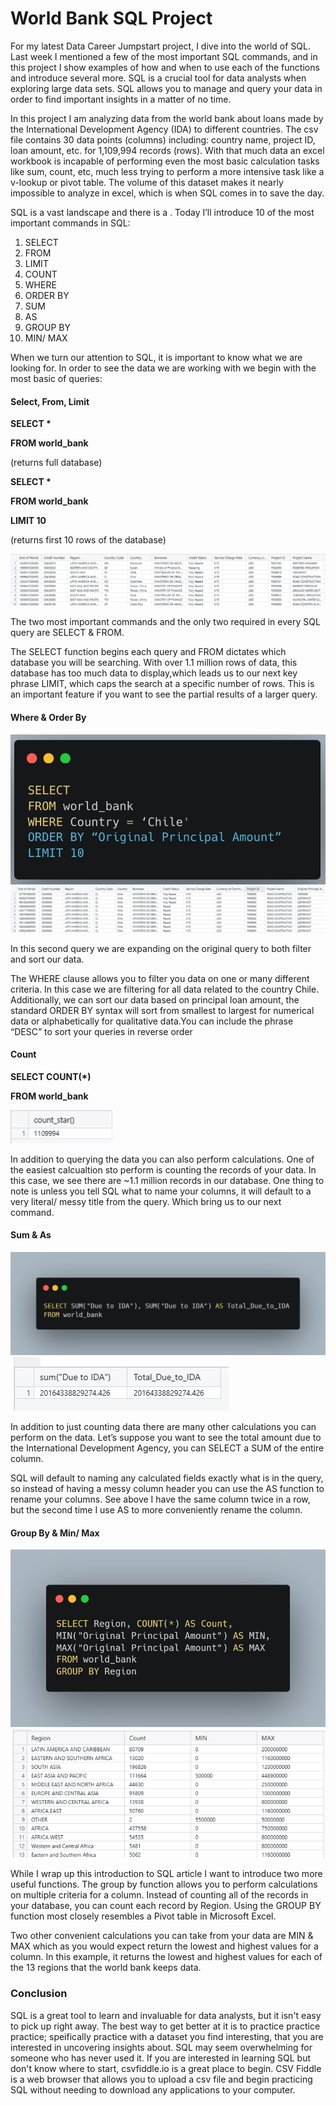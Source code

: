 # World Bank SQL Project #

For my latest Data Career Jumpstart project, I dive into the world of SQL. Last week I mentioned a few of the most important SQL commands, and in this project I show examples of how and when to use each of the functions and introduce several more. SQL is a crucial tool for data analysts when exploring large data sets. SQL allows you to manage and query your data in order to find important insights in a matter of no time. 

In this project I am analyzing data from the world bank about loans made by the International Development Agency (IDA) to different countries. The csv file contains 30 data points (columns) including: country name, project ID, loan amount, etc. for 1,109,994 records (rows). With that much data an excel workbook is incapable of performing even the most basic calculation tasks like sum, count, etc, much less trying to perform a more intensive task like a v-lookup or pivot table. The volume of this dataset makes it nearly impossible to analyze in excel, which is when SQL comes in to save the day.

SQL is a vast landscape and there is a . Today I’ll introduce 10 of the most important commands in SQL:

1. SELECT
2. FROM
3. LIMIT
4. COUNT
5. WHERE
6. ORDER BY
7. SUM
8. AS
9. GROUP BY
10. MIN/ MAX

When we turn our attention to SQL, it is important to know what we are looking for. In order to see the data we are working with we begin with the most basic of queries:

#### Select, From, Limit ####


__SELECT *__

__FROM world_bank__

(returns full database)


__SELECT *__

__FROM world_bank__

__LIMIT 10__

(returns first 10 rows of the database)


<img src="images/WB_1.png?raw=true"/> 


The two most important commands and the only two required in every SQL query are SELECT & FROM. 

The SELECT function begins each query and FROM dictates which database you will be searching. With over 1.1 million rows of data, this database has too much data to display,which leads us to our next key phrase LIMIT, which caps the search at a specific number of rows. This is an important feature if you want to see the partial results of a larger query.

#### Where & Order By ####

<img src="images/WB_8.png?raw=true"/> 

<img src="images/WB_7.png?raw=true"/> 

In this second query we are expanding on the original query to both filter and sort our data.

The WHERE clause allows you to filter you data on one or many different criteria. In this case we are filtering for all data related to the country Chile. Additionally, we can sort our data based on principal loan amount, the standard ORDER BY syntax will sort from smallest to largest for numerical data or alphabetically for qualitative data.You can include the phrase “DESC” to sort your queries in reverse order


#### Count ####

__SELECT COUNT(*)__

__FROM world_bank__


<img src="images/WB_2.png?raw=true"/> 


In addition to querying the data you can also perform calculations. One of the easiest calcualtion sto perform is counting the records of your data. In this case, we see there are ~1.1 million records in our database. One thing to note is unless you tell SQL what to name your columns, it will default to a very literal/ messy title from the query. Which bring us to our next command.


#### Sum & As ####

<img src="images/WB_3.png?raw=true"/> 
<img src="images/WB_4.png?raw=true"/> 

In addition to just counting data there are many other calculations you can perform on the data. Let’s suppose you want to see the total amount due to the International Development Agency, you can SELECT a SUM of the entire column. 

SQL will default to naming any calculated fields exactly what is in the query, so instead of having a messy column header you can use the AS function to rename your columns. See above I have the same column twice in a row, but the second time I use AS to more conveniently rename the column. 

#### Group By & Min/ Max ####

<img src="images/WB_5.png?raw=true"/> 
<img src="images/WB_6.png?raw=true"/>



While I wrap up this introduction to SQL article I want to introduce two more useful functions. The group by function allows you to perform calculations on multiple criteria for a column. Instead of counting all of the records in your database, you can count each record by Region. Using the GROUP BY function most closely resembles a Pivot table in Microsoft Excel. 

Two other convenient calculations you can take from your data are MIN & MAX which as you would expect return the lowest and highest values for a column. In this example, it returns the lowest and highest values for each of the 13 regions that the world bank keeps data.

### Conclusion ###
SQL is a great tool to learn and invaluable for data analysts, but it isn't easy to pick up right away. The best way to get better at it is to practice practice practice; speifically practice with a dataset you find interesting, that you are interested in uncovering insights about. 
SQL may seem overwhelming for someone who has never used it. If you are interested in learning SQL but don't know where to start, csvfiddle.io is a great place to begin. CSV Fiddle is a web browser that allows you to upload a csv file and begin practicing SQL without needing to download any applications to your computer. 

